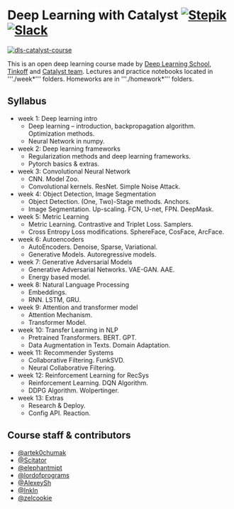 # Deep Learning with Catalyst [![Stepik](https://img.shields.io/badge/DLS-Stepik-success)](https://stepik.org/course/83344/syllabus) [![Slack](https://img.shields.io/badge/Catalyst-slack-success)](https://join.slack.com/t/catalyst-team-core/shared_invite/zt-d9miirnn-z86oKDzFMKlMG4fgFdZafw)

[![dls-catalyst-course](https://github.com/catalyst-team/catalyst-pics/blob/master/pics/catalyst-dl-course-poster-eng.png)](https://github.com/catalyst-team/dl-course)

This is an open deep learning course made by [Deep Learning School](https://dlschool.org), [Tinkoff](https://tinkoff.ru) and [Catalyst team](https://github.com/catalyst-team). Lectures and practice notebooks located in '''./week*''' folders. Homeworks are in '''./homework*''' folders.

## Syllabus

- week 1: Deep learning intro
  - Deep learning – introduction, backpropagation algorithm. Optimization methods.
  - Neural Network in numpy.
- week 2: Deep learning frameworks
  - Regularization methods and deep learning frameworks.
  - Pytorch basics & extras.
- week 3: Convolutional Neural Network
  - CNN. Model Zoo.
  - Convolutional kernels. ResNet. Simple Noise Attack.
- week 4: Object Detection, Image Segmentation
  - Object Detection. (One, Two)-Stage methods. Anchors.
  - Image Segmentation. Up-scaling. FCN, U-net, FPN. DeepMask.
- week 5: Metric Learning
  - Metric Learning. Contrastive and Triplet Loss. Samplers.
  - Cross Entropy Loss modifications. SphereFace, CosFace, ArcFace.
- week 6: Autoencoders
  - AutoEncoders. Denoise, Sparse, Variational.
  - Generative Models. Autoregressive models.
- week 7: Generative Adversarial Models
  - Generative Adversarial Networks. VAE-GAN. AAE.
  - Energy based model.
- week 8: Natural Language Processing
  - Embeddings.
  - RNN. LSTM, GRU.
- week 9: Attention and transformer model
  - Attention Mechanism.
  - Transformer Model.
- week 10: Transfer Learning in NLP
  - Pretrained Transformers. BERT. GPT.
  - Data Augmentation in Texts. Domain Adaptation.
- week 11: Recommender Systems
  - Collaborative Filtering. FunkSVD.
  - Neural Collaborative Filtering.
- week 12: Reinforcement Learning for RecSys
  - Reinforcement Learning. DQN Algorithm. 
  - DDPG Algorithm. Wolpertinger.
- week 13: Extras
  - Research & Deploy.
  - Config API. Reaction.

## Course staff & contributors

- [@artek0chumak](https://github.com/artek0chumak)
- [@Scitator](https://github.com/Scitator)
- [@elephantmipt](https://github.com/elephantmipt)
- [@lordofprograms](https://github.com/lordofprograms)
- [@AlexeySh](https://github.com/AlekseySh)
- [@Inkln](https://github.com/Inkln)
- [@zelcookie](https://github.com/zelcookie)
